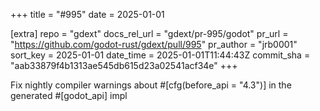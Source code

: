 +++
title = "#995"
date = 2025-01-01

[extra]
repo = "gdext"
docs_rel_url = "gdext/pr-995/godot"
pr_url = "https://github.com/godot-rust/gdext/pull/995"
pr_author = "jrb0001"
sort_key = 2025-01-01
date_time = 2025-01-01T11:44:43Z
commit_sha = "aab33879f4b1313ae545db615d23a02541acf34e"
+++

Fix nightly compiler warnings about #[cfg(before_api = "4.3")] in the generated #[godot_api] impl
